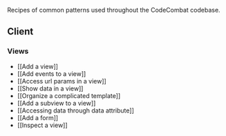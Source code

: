 Recipes of common patterns used throughout the CodeCombat codebase.

## Client

### Views
* [[Add a view]]
* [[Add events to a view]]
* [[Access url params in a view]]
* [[Show data in a view]]
* [[Organize a complicated template]]
* [[Add a subview to a view]]
* [[Accessing data through data attribute]]
* [[Add a form]]
* [[Inspect a view]]